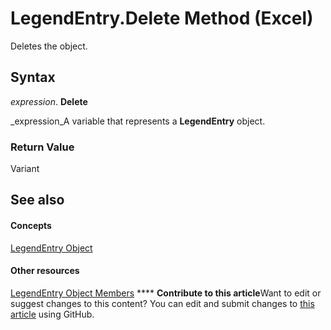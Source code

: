 
# LegendEntry.Delete Method (Excel)

Deletes the object.


## Syntax

 _expression_. **Delete**

 _expression_A variable that represents a  **LegendEntry** object.


### Return Value

Variant


## See also


#### Concepts


 [LegendEntry Object](ebe8c35c-87b4-11e6-0675-b8bcc8c668a5.md)
#### Other resources


 [LegendEntry Object Members](185ac816-1220-d454-2f13-d36055dfa8a7.md)
****   **Contribute to this article**Want to edit or suggest changes to this content? You can edit and submit changes to  [this article](https://github.com/jhershey00/VBA_Excel_Test/OpenXMLCon/articles/1967ac14-e375-9308-bd53-fbfd1e71ac69.md) using GitHub.

